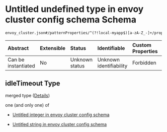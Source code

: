 # Untitled undefined type in envoy cluster config schema Schema

```txt
envoy_cluster.json#/patternProperties/^(?!local-myapp$)[a-zA-Z_-]+/properties/idleTimeout
```



| Abstract            | Extensible | Status         | Identifiable            | Custom Properties | Additional Properties | Access Restrictions | Defined In                                                                |
| :------------------ | :--------- | :------------- | :---------------------- | :---------------- | :-------------------- | :------------------ | :------------------------------------------------------------------------ |
| Can be instantiated | No         | Unknown status | Unknown identifiability | Forbidden         | Allowed               | none                | [envoy\_cluster.json\*](../out/envoy_cluster.json "open original schema") |

## idleTimeout Type

merged type ([Details](envoy_cluster-patternproperties-envoy-cluster-config-schema-except-local-myapp-properties-idletimeout.md))

one (and only one) of

* [Untitled integer in envoy cluster config schema](envoy_cluster-patternproperties-envoy-cluster-config-schema-except-local-myapp-properties-idletimeout-oneof-0.md "check type definition")

* [Untitled string in envoy cluster config schema](envoy_cluster-patternproperties-envoy-cluster-config-schema-except-local-myapp-properties-idletimeout-oneof-1.md "check type definition")
